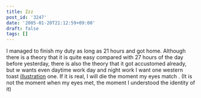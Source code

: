 ```yaml
---
title: Zzz
post_id: '3247'
date: '2005-01-20T21:12:59+09:00'
draft: false
tags: []
---
```


I managed to finish my duty as long as 21 hours and got home. Although there is a theory that it is quite easy compared with 27 hours of the day before yesterday, there is also the theory that it got accustomed already, but w wants even daytime work day and night work I want one western toast [illustration](/3246) one. If it is real, I will die the moment my eyes match . (It is not the moment when my eyes met, the moment I understood the identity of it)